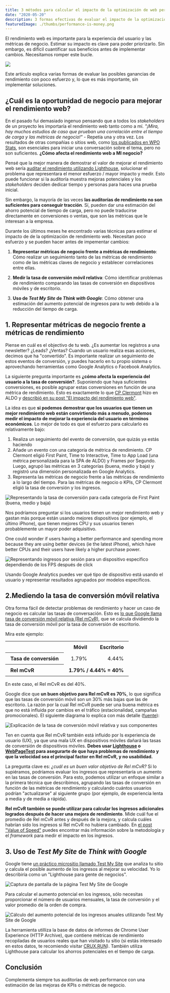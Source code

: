 ```yaml
---
title: 3 métodos para calcular el impacto de la optimización de web performance antes de implementar cambios
date: "2020-05-20"
description: 3 formas efectivas de evaluar el impacto de la optimización de rendimiento web antes de hacer implementar mejoras.
featuredImage: ./thumbs/performance-is-money.png
---
```


El rendimiento web es importante para la experiencia del usuario y las métricas de negocio. Estimar su impacto es clave para poder priorizarlo. Sin embargo, es difícil cuantificar sus beneficios antes de implementar cambios. Necesitamos romper este bucle.

![](thumbs/performance-is-money.png)

Este artículo explica varias formas de evaluar las posibles ganancias de rendimiento con poco esfuerzo y, lo que es más importante, sin implementar soluciones.

## ¿Cuál es la oportunidad de negocio para mejorar el rendimiento web?

En el pasado fui demasiado ingenuo pensando que a todos los _stakeholders_ de un proyecto les importaría el rendimiento web tanto como a mí. _"¡Mira, hay muchos estudios de caso que prueban una correlación entre el tiempo de carga y las métricas de negocio!"_ - Repetía una y otra vez. Los resultados de otras compañías o sitios web, como [los publicados en WPO Stats](https://wpostats.com/), son esenciales para iniciar una conversación sobre el tema, pero no son suficientes. **¿Cómo afecta el rendimiento web a MI negocio?**

Pensé que la mejor manera de demostrar el valor de mejorar el rendimiento web sería [auditar el rendimiento utilizando Lighthouse](https://web.dev/measure), solucionar el problema que representara el menor esfuerzo / mayor impacto y medir. Esto puede funcionar si la auditoría muestra mejoras potenciales y los _stakeholders_ deciden dedicar tiempo y personas para haces una prueba inicial.

Sin embargo, la mayoría de las veces **las auditorías de rendimiento no son suficientes para conseguir tracción**. Sí, pueden dar una estimación del ahorro potencial de tiempo de carga, pero no puede traducirse directamente en conversiones o ventas, que son las métricas que le interesan a la empresa.

Durante los últimos meses he encontrado varias técnicas para estimar el impacto de de la optimización de rendimiento web. Necesitan poco esfuerzo y se pueden hacer antes de impementar cambios:

1. **Representar métricas de negocio frente a métricas de rendimiento**: Cómo realizar un seguimiento tanto de las métricas de rendimiento como de las métricas claves de negocio y establecer correlaciones entre ellas.

2. **Medir la tasa de conversión móvil relativa**: Cómo identificar problemas de rendimiento comparando las tasas de conversión en dispositivos móviles y de escritorio.

3. **Uso de _Test My Site_ de _Think with Google_**: Cómo obtener una estimación del aumento potencial de ingresos para tu web debido a la reducción del tiempo de carga.

## 1. Representar métricas de negocio frente a métricas de rendimiento

Piense en cuál es el objectivo de tu web. ¿Es aumentar los registros a una newsletter? ¿Leads? ¿Ventas? Cuando un usuario realiza esas acciones, decimos que ha "convertido". Es importante realizar un seguimiento de estos eventos de conversión, y puedes hacerlo en tu propio sistema o aprovechando herramientas como Google Analytics o Facebook Analytics.

La siguiente pregunta importante es **¿cómo afecta la experiencia del usuario a la tasa de conversión?**. Suponiendo que haya suficientes conversiones, es posible agrupar estas conversiones en función de una métrica de rendimiento. Esto es exactamente lo que [CP Clermont](https://twitter.com/cpclermont) hizo en ALDO y [describió en su post "El impacto del rendimiento web"](https://simplified.dev/performance/impact-of-web-performance).

La idea es que **si podemos demostrar que los usuarios que tienen un mejor rendimiento web están convirtiendo más a menudo, podemos medir el impacto de mejorar la experiencia del usuario en términos económicos**. Lo mejor de todo es que el esfuerzo para calcularlo es relativamente bajo:

1. Realiza un seguimiento del evento de conversión, que quizás ya estás haciendo
2. Añade un evento con una categoría de métrica de rendimiento. CP Clermont eligió First Paint, Time to Interactive, Time to App Load (una métrica personalizada para la SPA de ALDO) y Frames por Segundo. Luego, agrupó las métricas en 3 categorías (buena, medio y baja) y registró una dimensión personalizada en Google Analytics.
3. Representa las métricas de negocio frente a las métricas de rendimiento a lo largo del tiempo. Para las métricas de negocio o KPIs, CP Clermont eligió la tasa de conversión y los ingresos.

![Representando la tasa de conversión para cada categoría de First Paint (buena, medio y baja)](thumbs/assess-performance-impact_simplified-first-paint-cr.png)

Nos podríamos preguntar si los usuarios tienen un mejor rendimiento web y gastan más porque están usando mejores dispositivos (por ejemplo, el último iPhone), que tienen mejores CPU y sus usuarios tienen probablemente un mayor poder adquisitivo.

One could wonder if users having a better performance and spending more because they are using better devices (ie the latest iPhone), which have better CPUs and their users have likely a higher purchase power.

![Representando ingresos por sesión para un dispositivo específico dependiendo de los FPS después de click](thumbs/assess-performance-impact_simplified-iphone8-dollar-per-session.png)

Usando Google Analytics puedes ver qué tipo de dispositivo está usando el usuario y representar resultados agrupados por modelos específicos.

## 2.Mediendo la tasa de conversión móvil relativa

Otra forma fácil de detectar problemas de rendimiento y hacer un caso de negocio es calcular las tasas de conversación. Esto es [lo que Google llama tasa de conversión móvil relativa (Rel mCvR)](https://www.blog.google/products/marketingplatform/analytics/mobile-challenge-and-how-measure-it/), que se calcula dividiendo la tasa de conversión móvil por la tasa de conversión de escritorio.

Mira este ejemplo:

<table style="margin:0 auto 1rem">
    <tr>
        <td></td>
        <th scope="col" style="font-weight:bold;text-align:right;padding:0.5em 1em">Móvil</th>
        <th scope="col" style="font-weight:bold;text-align:right;padding:0.5em 1em">Escritorio</th>
    </tr>
    <tr>
        <th style="font-weight:bold;text-align:left;padding:0.5em 1em" scope="row">Tasa de conversión</th>
        <td style="text-align:right;padding:0.5em 1em">1.79%</td>
        <td style="text-align:right;padding:0.5em 1em">4.44%</td>
    </tr>
    <tr>
        <th style="font-weight:bold;text-align:left;padding:0.5em 1em" scope="row">Rel mCvR</th>
        <td style="font-weight:bold;text-align:right;padding:0.5em 1em" colspan="2">1.79% / 4.44% = 40%</td>
    </tr>
</table>

En este caso, el Rel mCvR es del 40%.

Google dice que **un buen objetivo para Rel mCvR es 70%**, lo que significa que las tasas de conversión móvil son un 30% más bajas que las de escritorio. La razón por la cual Rel mCvR puede ser una buena métrica es que no está influida por cambios en el tráfico (estacionalidad, campañas promocionales). El siguiente diagrama lo explica con más detalle ([fuente](https://www.blog.google/products/marketingplatform/analytics/mobile-challenge-and-how-measure-it/)):

![Explicación de la tasa de conversión móvil relativa y sus componentes](thumbs/assess-performance-impact_rel-mcvr.png)

Ten en cuenta que Rel mCvR también está influido por ls experiencia de usuario (UX), ya que una mala UX en dispositivos móviles dañará las tasas de conversión de dispositivos móviles. **Debes usar [Lighthouse](https://web.dev/measure) o [WebPageTest](https://www.webpagetest.org/) para asegurarte de que haya problemas de rendimiento y que la velocidad sea el principal factor en Rel mCvR, y no usabilidad.**

La pregunta clave es: _¿cuál es un buen valor objetivo de Rel mCvR?_ Si lo supiéramos, podríamos evaluar los ingresos que representaría un aumento en las tasas de conversión. Para esto, podemos utilizar un enfoque similar a la primera técnica que describimos, agrupando las tasas de conversión en función de las métricas de rendimiento y calculando cuántos usuarios podrían "actualizarse" al siguiente grupo (por ejemplo, de experiencia lenta a media y de media a rápida).

**Rel mCvR también se puede utilizar para calcular los ingresos adicionales logrados después de hacer una mejora de rendimiento**. Mide cuál fue el promedio de Rel mCvR antes y después de la mejora, y calcula cuáles habrían sido los ingresos si Rel mCvR no hubiera cambiado.
En [el post "Value of Speed"](https://web.dev/value-of-speed/) puedes encontrar más información sobre la metodología y el _framework_ para medir el impacto en los ingresos.

## 3. Uso de _Test My Site_ de _Think with Google_

Google tiene [un práctico micrositio llamado Test My Site](https://www.thinkwithgoogle.com/feature/testmysite/) que analiza tu sitio y calcula el posible aumento de los ingresos al mejorar su velocidad. Yo lo describiría como un "Lighthouse para gente de negocios".

![Captura de pantalla de la página Test My Site de Google](thumbs/assess-performance-impact_test-my-site.png)

Para calcular el aumento potencial en los ingresos, sólo necesitas proporcionar el número de usuarios mensuales, la tasa de conversión y el valor promedio de la orden de compra.

![Cálculo del aumento potencial de los ingresos anuales utilizando Test My Site de Google](thumbs/assess-performance-impact_test-my-site-potential-revenue.png)

La herramienta utilliza la base de datos de informes de Chrome User Experience (HTTP Archive), que contiene métricas de rendimiento recopiladas de usuarios reales que han visitado tu sitio (si estás interesado en estos datos, te recomiendo visitar [CRUX.RUN](https://crux.run/)). También utiliza Lighthouse para calcular los ahorros potenciales en el tiempo de carga.

## Conclusión

Complementa siempre tus auditorías de web performance con una estimación de las mejoras de KPIs o métricas de negocio.
